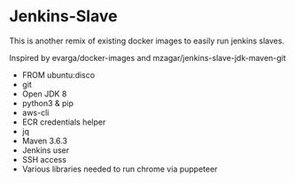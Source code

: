 # Jenkins-Slave

This is another remix of existing docker images to easily run jenkins slaves.

Inspired by evarga/docker-images and mzagar/jenkins-slave-jdk-maven-git

- FROM ubuntu:disco
- git
- Open JDK 8
- python3 & pip
- aws-cli
- ECR credentials helper
- jq
- Maven 3.6.3
- Jenkins user
- SSH access
- Various libraries needed to run chrome via puppeteer
